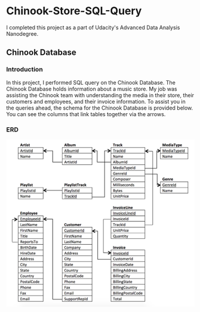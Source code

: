 # Chinook-Store-SQL-Query

I completed this project as a part of Udacity's Advanced Data Analysis Nanodegree.

## Chinook Database
### Introduction
In this project, I performed SQL query on the Chinook Database. The Chinook Database holds information about a music store. My job was assisting 
the Chinook team with understanding the media in their store, their customers and employees, and their invoice information. 
To assist you in the queries ahead, the schema for the Chinook Database is provided below. You can see the columns that link tables together via the arrows.

### ERD
![ERD](chinook_ERD.png)
